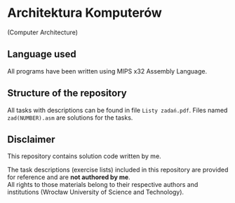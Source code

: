 # Architektura Komputerów
(Computer Architecture)

## Language used
All programs have been written using MIPS x32 Assembly Language.

## Structure of the repository 
All tasks with descriptions can be found in file `Listy zadań.pdf`.
Files named `zad(NUMBER).asm` are solutions for the tasks.

## Disclaimer
This repository contains solution code written by me.

The task descriptions (exercise lists) included in this repository are provided for reference and are **not authored by me**.  
All rights to those materials belong to their respective authors and institutions (Wrocław University of Science and Technology).
